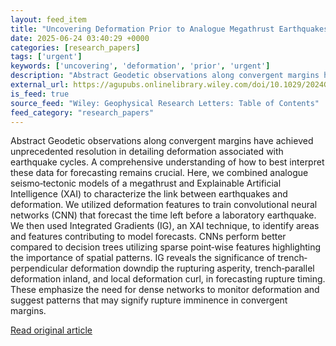 ```yaml
---
layout: feed_item
title: "Uncovering Deformation Prior to Analogue Megathrust Earthquakes With Explainable Artificial Intelligence"
date: 2025-06-24 03:40:29 +0000
categories: [research_papers]
tags: ['urgent']
keywords: ['uncovering', 'deformation', 'prior', 'urgent']
description: "Abstract Geodetic observations along convergent margins have achieved unprecedented resolution in detailing deformation associated with earthquake cycles"
external_url: https://agupubs.onlinelibrary.wiley.com/doi/10.1029/2024GL114428?af=R
is_feed: true
source_feed: "Wiley: Geophysical Research Letters: Table of Contents"
feed_category: "research_papers"
---
```


Abstract Geodetic observations along convergent margins have achieved unprecedented resolution in detailing deformation associated with earthquake cycles. A comprehensive understanding of how to best interpret these data for forecasting remains crucial. Here, we combined analogue seismo‐tectonic models of a megathrust and Explainable Artificial Intelligence (XAI) to characterize the link between earthquakes and deformation. We utilized deformation features to train convolutional neural networks (CNN) that forecast the time left before a laboratory earthquake. We then used Integrated Gradients (IG), an XAI technique, to identify areas and features contributing to model forecasts. CNNs perform better compared to decision trees utilizing sparse point‐wise features highlighting the importance of spatial patterns. IG reveals the significance of trench‐perpendicular deformation downdip the rupturing asperity, trench‐parallel deformation inland, and local deformation curl, in forecasting rupture timing. These emphasize the need for dense networks to monitor deformation and suggest patterns that may signify rupture imminence in convergent margins.

[Read original article](https://agupubs.onlinelibrary.wiley.com/doi/10.1029/2024GL114428?af=R)
